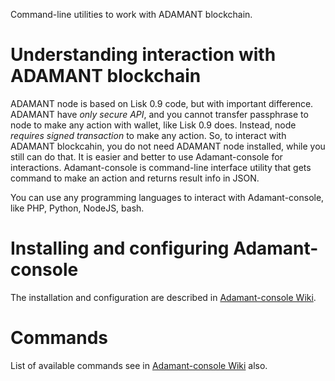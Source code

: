 
Command-line utilities to work with ADAMANT blockchain.

# Understanding interaction with ADAMANT blockchain

ADAMANT node is based on Lisk 0.9 code, but with important difference. ADAMANT have *only secure API*, and you cannot transfer passphrase to node to make any action with wallet, like Lisk 0.9 does. Instead, node *requires signed transaction* to make any action.
So, to interact with ADAMANT blockcahin, you do not need ADAMANT node installed, while you still can do that.
It is easier and better to use Adamant-console for interactions. Adamant-console is command-line interface utility that gets command to make an action and returns result info in JSON.

You can use any programming languages to interact with Adamant-console, like PHP, Python, NodeJS, bash.

# Installing and configuring Adamant-console

The installation and configuration are described in [Adamant-console Wiki](https://github.com/Adamant-im/adamant-console/wiki/Installation-and-configuration).

# Commands

List of available commands see in [Adamant-console Wiki](https://github.com/Adamant-im/adamant-console/wiki/Available-Commands) also.

